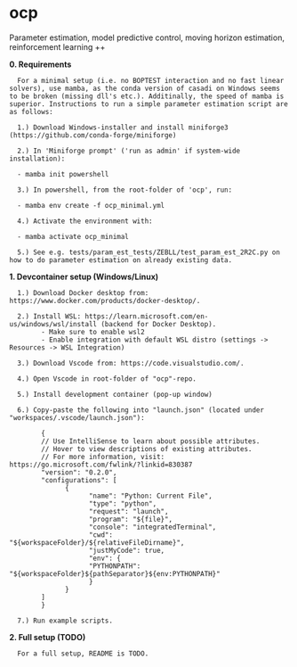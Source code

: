 # ocp
Parameter estimation, model predictive control, moving horizon estimation, reinforcement learning ++

**0. Requirements**

      For a minimal setup (i.e. no BOPTEST interaction and no fast linear solvers), use mamba, as the conda version of casadi on Windows seems to be broken (missing dll's etc.). Additinally, the speed of mamba is superior. Instructions to run a simple parameter estimation script are as follows:
      
      1.) Download Windows-installer and install miniforge3 (https://github.com/conda-forge/miniforge)
      
      2.) In 'Miniforge prompt' ('run as admin' if system-wide installation):
      
      - mamba init powershell
      
      3.) In powershell, from the root-folder of 'ocp', run:
      
      - mamba env create -f ocp_minimal.yml

      4.) Activate the environment with:

      - mamba activate ocp_minimal
      
      5.) See e.g. tests/param_est_tests/ZEBLL/test_param_est_2R2C.py on how to do parameter estimation on already existing data.

**1. Devcontainer setup (Windows/Linux)**

      1.) Download Docker desktop from: https://www.docker.com/products/docker-desktop/.

      2.) Install WSL: https://learn.microsoft.com/en-us/windows/wsl/install (backend for Docker Desktop).
            - Make sure to enable wsl2
            - Enable integration with default WSL distro (settings -> Resources -> WSL Integration)

      3.) Download Vscode from: https://code.visualstudio.com/.

      4.) Open Vscode in root-folder of "ocp"-repo.

      5.) Install development container (pop-up window)

      6.) Copy-paste the following into "launch.json" (located under "workspaces/.vscode/launch.json"):

            {
            // Use IntelliSense to learn about possible attributes.
            // Hover to view descriptions of existing attributes.
            // For more information, visit: https://go.microsoft.com/fwlink/?linkid=830387
            "version": "0.2.0",
            "configurations": [
                  {
                        "name": "Python: Current File",
                        "type": "python",
                        "request": "launch",
                        "program": "${file}",
                        "console": "integratedTerminal",
                        "cwd": "${workspaceFolder}/${relativeFileDirname}",
                        "justMyCode": true,
                        "env": {
                        "PYTHONPATH": "${workspaceFolder}${pathSeparator}${env:PYTHONPATH}"
                        }
                  }
            ]
            }

      7.) Run example scripts.

**2. Full setup (TODO)**

      For a full setup, README is TODO.
